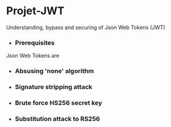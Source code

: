 # Projet-JWT
Understanding, bypass and securing of Json Web Tokens (JWT)

* ### Prerequisites
Json Web Tokens are 

* ### Absusing 'none' algorithm

* ### Signature stripping attack

* ### Brute force HS256 secret key

* ### Substitution attack to RS256
